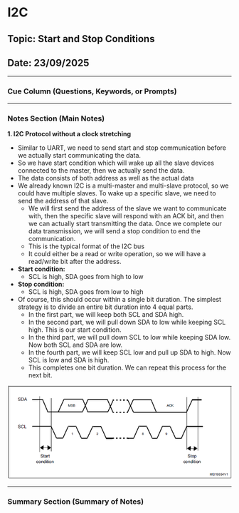 # I2C

## Topic: Start and Stop Conditions

## Date: 23/09/2025 

---

### Cue Column (Questions, Keywords, or Prompts)

---

### Notes Section (Main Notes)

**1. I2C Protocol without a clock stretching**
- Similar to UART, we need to send start and stop communication before we actually start communicating the data.
- So we have start condition which will wake up all the slave devices connected to the master, then we actually send the data.
- The data consists of both address as well as the actual data
- We already known I2C is a multi-master and multi-slave protocol, so we could have multiple slaves. To wake up a specific slave, we need to send the address of that slave.
  - We will first send the address of the slave we want to communicate with, then the specific slave will respond with an ACK bit, and then we can actually start transmitting the data. Once we complete our data transmission, we will send a stop condition to end the communication.
  - This is the typical format of the I2C bus
  - It could either be a read or write operation, so we will have a read/write bit after the address.
- **Start condition:**
  - SCL is high, SDA goes from high to low
- **Stop condition:**
  - SCL is high, SDA goes from low to high
- Of course, this should occur within a single bit duration. The simplest strategy is to divide an entire bit duration into 4 equal parts.
  - In the first part, we will keep both SCL and SDA high.
  - In the second part, we will pull down SDA to low while keeping SCL high. This is our start condition.
  - In the third part, we will pull down SCL to low while keeping SDA low. Now both SCL and SDA are low.
  - In the fourth part, we will keep SCL low and pull up SDA to high. Now SCL is low and SDA is high.
  - This completes one bit duration. We can repeat this process for the next bit.

![alt text](Screenshot-187.png)

---

### Summary Section (Summary of Notes)
